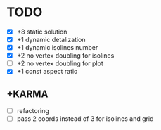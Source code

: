 # TODO

- [X] +8 static solution
- [X] +1 dynamic detalization
- [X] +1 dynamic isolines number 
- [X] +2 no vertex doubling for isolines
- [ ] +2 no vertex doubling for plot
- [X] +1 const aspect ratio

## +KARMA
- [ ] refactoring
- [ ] pass 2 coords instead of 3 for isolines and grid
